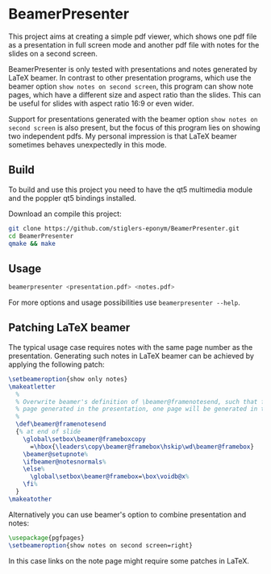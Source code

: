 # BeamerPresenter
This project aims at creating a simple pdf viewer, which shows one pdf file as a
presentation in full screen mode and another pdf file with notes for the slides
on a second screen.

BeamerPresenter is only tested with presentations and notes generated by LaTeX
beamer. In contrast to other presentation programs, which use the beamer option
`show notes on second screen`, this program can show note pages, which have a
different size and aspect ratio than the slides.
This can be useful for slides with aspect ratio 16:9 or even wider.

Support for presentations generated with the beamer option
`show notes on second screen` is also present, but the focus of this program
lies on showing two independent pdfs. My personal impression is that LaTeX
beamer sometimes behaves unexpectedly in this mode.


## Build
To build and use this project you need to have the qt5 multimedia module and the
poppler qt5 bindings installed.

Download an compile this project:
```sh
git clone https://github.com/stiglers-eponym/BeamerPresenter.git
cd BeamerPresenter
qmake && make
```


## Usage
```sh
beamerpresenter <presentation.pdf> <notes.pdf>
```
For more options and usage possibilities use `beamerpresenter --help`.


## Patching LaTeX beamer
The typical usage case requires notes with the same page number as the
presentation. Generating such notes in LaTeX beamer can be achieved by applying
the following patch:

```tex
\setbeameroption{show only notes}
\makeatletter
  %
  % Overwrite beamer's definition of \beamer@framenotesend, such that for each
  % page generated in the presentation, one page will be generated in the notes.
  %
  \def\beamer@framenotesend
  {% at end of slide
    \global\setbox\beamer@frameboxcopy
      =\hbox{\leaders\copy\beamer@framebox\hskip\wd\beamer@framebox}
    \beamer@setupnote%
    \ifbeamer@notesnormals%
    \else%
      \global\setbox\beamer@framebox=\box\voidb@x%
    \fi%
  }
\makeatother
```

Alternatively you can use beamer's option to combine presentation and notes:
```tex
\usepackage{pgfpages}
\setbeameroption{show notes on second screen=right}
```
In this case links on the note page might require some patches in LaTeX.
